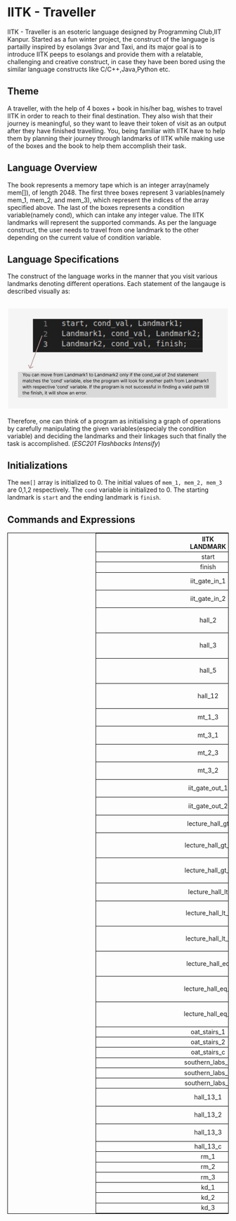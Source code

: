 # IITK - Traveller

IITK - Traveller is an esoteric language designed by Programming Club,IIT Kanpur. Started as a fun winter project, the construct of the language is partailly inspired by esolangs 3var and Taxi, and its major goal is to introduce IITK peeps to esolangs and provide them with a relatable, challenging and creative construct, in case they have been bored using the similar language constructs like C/C++,Java,Python etc.

## Theme

A traveller, with the help of 4 boxes + book in his/her bag, wishes to travel IITK in order to reach to their final destination. They also wish that their journey is meaningful, so they want to leave their token of visit as an output after they have finished travelling. You, being familiar with IITK have to help them by planning their journey through landmarks of IITK while making use of the boxes and the book to help them accomplish their task.

## Language Overview

The book represents a memory tape which is an integer array(namely mem[]), of length 2048. The first three boxes represent 3 variables(namely mem_1, mem_2, and mem_3), which represent the indices of the array specified above. The last of the boxes represents a condition variable(namely cond), which can intake any integer value. The IITK landmarks will represent the supported commands.
As per the language construct, the user needs to travel from one landmark to the other depending on the current value of condition variable. 

## Language Specifications

The construct of the language works in the manner that you visit various landmarks denoting different operations. Each statement of the langauge is described visually as: <br/><br/>
<div align = "center"><img src= "./images/Readme_Image.jpeg" style= "height:500 px; width:500px"/><br/><br/></div>
Therefore, one can think of a program as initialising a graph of operations by carefully manipulating the given variables(especialy the condition variable) and deciding the landmarks and their linkages such that finally the task is accomplished. (<em>ESC201 Flashbacks Intensify</em>)

## Initializations

The `mem[]` array is initialized to 0. The initial values of `mem_1, mem_2, mem_3` are 0,1,2 respectively. The `cond` variable is initialized to 0.
The starting landmark is `start` and the ending landmark is `finish`.

## Commands and Expressions

<div align = "center">
<style>
table, th, td
{
  border: 1px solid black;
  padding-left: 200px;
  padding-right: 200px;
  text-align: center;
}
</style>
<table>
<tr><th>IITK LANDMARK              </th><th>            COMMAND</th></tr>
<tr><td>start                      </th><td>            start</th></td>
<tr><td>finish                     </th><td>            finish</th></td>
<tr><td>iit_gate_in_1              </th><td>            input to mem[mem_1]</th></td>
<tr><td>iit_gate_in_2              </th><td>            input to mem[mem_2]</th></td>
<tr><td>hall_2                     </th><td>            mem[mem_3] = mem[mem_1] + mem[mem_2]</th></td>
<tr><td>hall_3                     </th><td>            mem[mem_3] = mem[mem_1] * mem[mem_2]</th></td>
<tr><td>hall_5                     </th><td>            mem[mem_3] = mem[mem_1] - mem[mem_2]</th></td>
<tr><td>hall_12                    </th><td>            mem[mem_3] = mem[mem_1] / mem[mem_2]</th></td>
<tr><td>mt_1_3                     </th><td>            mem[mem_1] = mem[mem_3]</th></td>
<tr><td>mt_3_1                     </th><td>            mem[mem_3] = mem[mem_1]</th></td>
<tr><td>mt_2_3                     </th><td>            mem[mem_2] = mem[mem_3]</th></td>
<tr><td>mt_3_2                     </th><td>            mem[mem_3] = mem[mem_2]</th></td>
<tr><td>iit_gate_out_1             </th><td>            output mem[mem_1]</th></td>
<tr><td>iit_gate_out_2             </th><td>            output mem[mem_2]</th></td>
<tr><td>lecture_hall_gt            </th><td>            mem[mem_1] > mem[mem_2]</th></td>
<tr><td>lecture_hall_gt_t          </th><td>            path followed if lecture_hall_gt is true</th></td>
<tr><td>lecture_hall_gt_f          </th><td>            path followed if lecture_hall_gt is false</th></td>
<tr><td>lecture_hall_lt            </th><td>            mem[mem_1] < mem[mem_2]</th></td>
<tr><td>lecture_hall_lt_t          </th><td>            path followed if lecture_hall_lt is true</th></td>
<tr><td>lecture_hall_lt_f          </th><td>            path followed if lecture_hall_lt is false</th></td>
<tr><td>lecture_hall_eq            </th><td>            mem[mem_1] == mem[mem_2]</th></td>
<tr><td>lecture_hall_eq_t          </th><td>            path followed if lecture_hall_eq is true</th></td>
<tr><td>lecture_hall_eq_f          </th><td>            path followed if lecture_hall_eq is false</th></td>
<tr><td>oat_stairs_1               </th><td>            mem[mem_1]++</th></td>
<tr><td>oat_stairs_2               </th><td>            mem[mem_2]++</th></td>
<tr><td>oat_stairs_c               </th><td>            cond++</th></td>
<tr><td>southern_labs_1            </th><td>            mem[mem_1]--</th></td>
<tr><td>southern_labs_2            </th><td>            mem[mem_2]--</th></td>
<tr><td>southern_labs_c            </th><td>            cond--</th></td>
<tr><td>hall_13_1                  </th><td>            mem[mem_1] = 0</th></td>
<tr><td>hall_13_2                  </th><td>            mem[mem_2] = 0</th></td>
<tr><td>hall_13_3                  </th><td>            mem[mem_3] = 0</th></td>
<tr><td>hall_13_c                  </th><td>            cond = 0</th></td>
<tr><td>rm_1                       </th><td>            mem_1++</th></td>
<tr><td>rm_2                       </th><td>            mem_2++</th></td>
<tr><td>rm_3                       </th><td>            mem_3++</th></td>
<tr><td>kd_1                       </th><td>            mem_1--</th></td>
<tr><td>kd_2                       </th><td>            mem_2--</th></td>
<tr><td>kd_3                       </th><td>            mem_3--</th></td>
</table>
</div>
